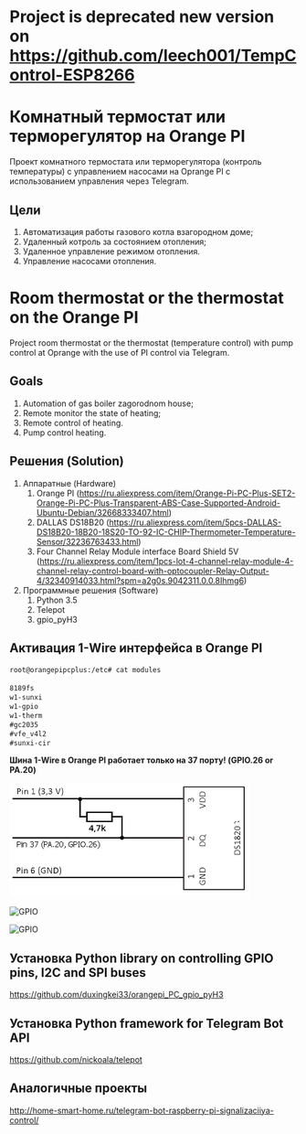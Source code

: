 # Project is deprecated new version on https://github.com/leech001/TempControl-ESP8266
# Комнатный термостат или терморегулятор на Orange PI
Проект комнатного термостата или терморегулятора (контроль температуры) с управлением насосами на Oprange PI с использованием управления через Telegram.

## Цели
1. Автоматизация работы газового котла взагородном доме;
2. Удаленный котроль за состоянием отопления;
3. Удаленное управление режимом отопления.
4. Управление насосами отопления.


# Room thermostat or the thermostat on the Orange PI
Project room thermostat or the thermostat (temperature control) with pump control at Oprange with the use of PI control via Telegram.

## Goals
1. Automation of gas boiler zagorodnom house;
2. Remote monitor the state of heating;
3. Remote control of heating.
4. Pump control heating.

## Решения (Solution)
1. Аппаратные (Hardware)
   1. Orange PI (https://ru.aliexpress.com/item/Orange-Pi-PC-Plus-SET2-Orange-Pi-PC-Plus-Transparent-ABS-Case-Supported-Android-Ubuntu-Debian/32668333407.html)
   2. DALLAS DS18B20 (https://ru.aliexpress.com/item/5pcs-DALLAS-DS18B20-18B20-18S20-TO-92-IC-CHIP-Thermometer-Temperature-Sensor/32236763433.html)
   3. Four Channel Relay Module interface Board Shield 5V (https://ru.aliexpress.com/item/1pcs-lot-4-channel-relay-module-4-channel-relay-control-board-with-optocoupler-Relay-Output-4/32340914033.html?spm=a2g0s.9042311.0.0.8Ihmg6)
2. Программные решения (Software)
   1. Python 3.5
   2. Telepot
   3. gpio_pyH3
   
## Активация 1-Wire интерфейса в Orange PI
```
root@orangepipcplus:/etc# cat modules

8189fs
w1-sunxi
w1-gpio
w1-therm
#gc2035
#vfe_v4l2
#sunxi-cir
```
**Шина 1-Wire в Orange PI работает только на 37 порту! (GPIO.26 or PA.20)**

![GPIO](https://github.com/leech001/Temp_control/blob/master/pic/DS1820B.png?raw=true)

![GPIO](http://yonec.pl/data/uploads/orange-pi-plus-5.png)

![GPIO](https://cdn-images-1.medium.com/max/800/1*pcfeGQr_mUJrXDFDrdKMww.png)

## Установка Python library on controlling GPIO pins, I2C and SPI buses

https://github.com/duxingkei33/orangepi_PC_gpio_pyH3

## Установка Python framework for Telegram Bot API

https://github.com/nickoala/telepot

## Аналогичные проекты

http://home-smart-home.ru/telegram-bot-raspberry-pi-signalizaciiya-control/

